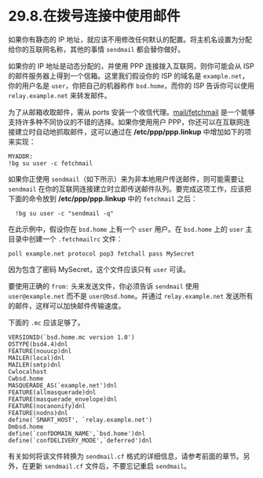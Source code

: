 # 29.8.在拨号连接中使用邮件

如果你有静态的 IP 地址，就应该不用修改任何默认的配置。将主机名设置为分配给你的互联网名称，其他的事情 `sendmail` 都会替你做好。

如果你的 IP 地址是动态分配的，并使用 PPP 连接拨入互联网，则你可能会从 ISP 的邮件服务器上得到一个信箱。这里我们假设你的 ISP 的域名是 `example.net`，你的用户名是 `user`，你把自己的机器称作 `bsd.home`，而你的 ISP 告诉你可以使用 `relay.example.net` 来转发邮件。

为了从邮箱收取邮件，需从 ports 安装一个收信代理。[mail/fetchmail](https://cgit.freebsd.org/ports/tree/mail/fetchmail/pkg-descr) 是一个能够支持许多种不同协议的不错的选择。如果你使用用户 PPP，你还可以在互联网连接建立时自动地抓取邮件，这可以通过在 **/etc/ppp/ppp.linkup** 中增加如下的项来实现：

```
MYADDR:
!bg su user -c fetchmail
```

如果你正使用 `sendmail`（如下所示）来为非本地用户传送邮件，则可能需要让 `sendmail` 在你的互联网连接建立时立即传送邮件队列。要完成这项工作，应该把下面的命令放到 **/etc/ppp/ppp.linkup** 中的 `fetchmail` 之后：

```
  !bg su user -c "sendmail -q"
```

在此示例中，假设你在 `bsd.home` 上有一个 `user` 用户。在 `bsd.home` 上的 `user` 主目录中创建一个 `.fetchmailrc` 文件：

```
poll example.net protocol pop3 fetchall pass MySecret
```

因为包含了密码 MySecret，这个文件应该只有 `user` 可读。

要使用正确的 `from:` 头来发送文件，你必须告诉 `sendmail` 使用 `user@example.net` 而不是 `user@bsd.home`。并通过 `relay.example.net` 发送所有的邮件，这样可以加快邮件传输速度。

下面的 `.mc` 应该足够了。

```
VERSIONID(`bsd.home.mc version 1.0')
OSTYPE(bsd4.4)dnl
FEATURE(nouucp)dnl
MAILER(local)dnl
MAILER(smtp)dnl
Cwlocalhost
Cwbsd.home
MASQUERADE_AS(`example.net')dnl
FEATURE(allmasquerade)dnl
FEATURE(masquerade_envelope)dnl
FEATURE(nocanonify)dnl
FEATURE(nodns)dnl
define(`SMART_HOST', `relay.example.net')
Dmbsd.home
define(`confDOMAIN_NAME',`bsd.home')dnl
define(`confDELIVERY_MODE',`deferred')dnl
```

有关如何将该文件转换为 `sendmail.cf` 格式的详细信息，请参考前面的章节。另外，在更新 `sendmail.cf` 文件后，不要忘记重启 `sendmail`。

